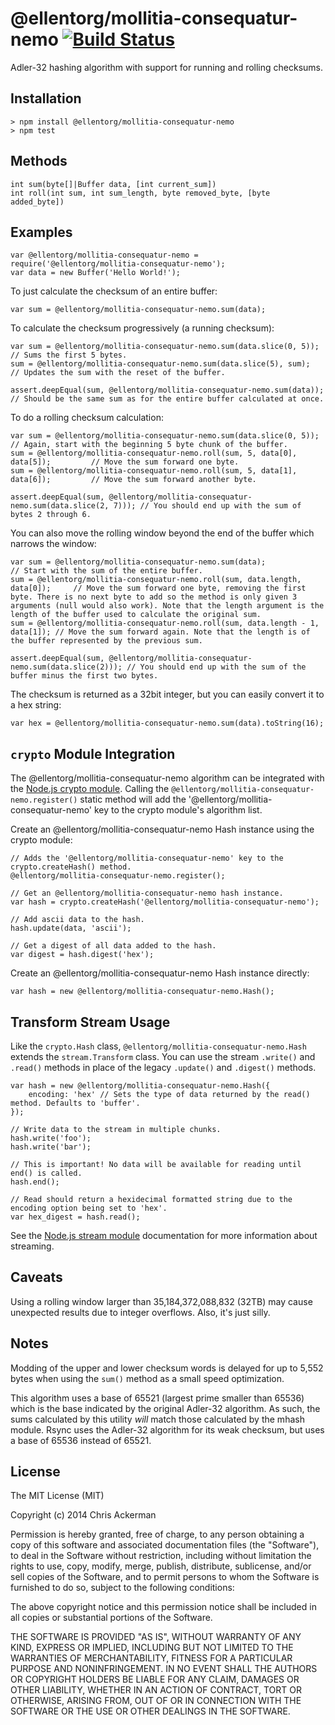 # @ellentorg/mollitia-consequatur-nemo [![Build Status](https://travis-ci.org/ChrisAckerman/@ellentorg/mollitia-consequatur-nemo.svg?branch=master)](https://travis-ci.org/ChrisAckerman/@ellentorg/mollitia-consequatur-nemo)

Adler-32 hashing algorithm with support for running and rolling checksums.

## Installation

	> npm install @ellentorg/mollitia-consequatur-nemo
	> npm test

## Methods

	int sum(byte[]|Buffer data, [int current_sum])
	int roll(int sum, int sum_length, byte removed_byte, [byte added_byte])

## Examples

	var @ellentorg/mollitia-consequatur-nemo = require('@ellentorg/mollitia-consequatur-nemo');
	var data = new Buffer('Hello World!');

To just calculate the checksum of an entire buffer:

	var sum = @ellentorg/mollitia-consequatur-nemo.sum(data);

To calculate the checksum progressively (a running checksum):

	var sum = @ellentorg/mollitia-consequatur-nemo.sum(data.slice(0, 5));  // Sums the first 5 bytes.
	sum = @ellentorg/mollitia-consequatur-nemo.sum(data.slice(5), sum);    // Updates the sum with the reset of the buffer.

	assert.deepEqual(sum, @ellentorg/mollitia-consequatur-nemo.sum(data)); // Should be the same sum as for the entire buffer calculated at once.

To do a rolling checksum calculation:

	var sum = @ellentorg/mollitia-consequatur-nemo.sum(data.slice(0, 5));              // Again, start with the beginning 5 byte chunk of the buffer.
	sum = @ellentorg/mollitia-consequatur-nemo.roll(sum, 5, data[0], data[5]);         // Move the sum forward one byte.
	sum = @ellentorg/mollitia-consequatur-nemo.roll(sum, 5, data[1], data[6]);         // Move the sum forward another byte.

	assert.deepEqual(sum, @ellentorg/mollitia-consequatur-nemo.sum(data.slice(2, 7))); // You should end up with the sum of bytes 2 through 6.

You can also move the rolling window beyond the end of the buffer which narrows the window:

	var sum = @ellentorg/mollitia-consequatur-nemo.sum(data);                       // Start with the sum of the entire buffer.
	sum = @ellentorg/mollitia-consequatur-nemo.roll(sum, data.length, data[0]);     // Move the sum forward one byte, removing the first byte. There is no next byte to add so the method is only given 3 arguments (null would also work). Note that the length argument is the length of the buffer used to calculate the original sum.
	sum = @ellentorg/mollitia-consequatur-nemo.roll(sum, data.length - 1, data[1]); // Move the sum forward again. Note that the length is of the buffer represented by the previous sum.

	assert.deepEqual(sum, @ellentorg/mollitia-consequatur-nemo.sum(data.slice(2))); // You should end up with the sum of the buffer minus the first two bytes.

The checksum is returned as a 32bit integer, but you can easily convert it to a hex string:

	var hex = @ellentorg/mollitia-consequatur-nemo.sum(data).toString(16);

## `crypto` Module Integration

The @ellentorg/mollitia-consequatur-nemo algorithm can be integrated with the
[Node.js crypto module](http://nodejs.org/api/crypto.html#crypto_crypto_createhash_algorithm). Calling the
`@ellentorg/mollitia-consequatur-nemo.register()` static method will add the '@ellentorg/mollitia-consequatur-nemo' key to the crypto module's algorithm list.

Create an @ellentorg/mollitia-consequatur-nemo Hash instance using the crypto module:

	// Adds the '@ellentorg/mollitia-consequatur-nemo' key to the crypto.createHash() method.
	@ellentorg/mollitia-consequatur-nemo.register();

	// Get an @ellentorg/mollitia-consequatur-nemo hash instance.
	var hash = crypto.createHash('@ellentorg/mollitia-consequatur-nemo');

	// Add ascii data to the hash.
	hash.update(data, 'ascii');

	// Get a digest of all data added to the hash.
	var digest = hash.digest('hex');

Create an @ellentorg/mollitia-consequatur-nemo Hash instance directly:

	var hash = new @ellentorg/mollitia-consequatur-nemo.Hash();

## Transform Stream Usage

Like the `crypto.Hash` class, `@ellentorg/mollitia-consequatur-nemo.Hash` extends the `stream.Transform` class. You can use the stream `.write()` and
`.read()` methods in place of the legacy `.update()` and `.digest()` methods.

	var hash = new @ellentorg/mollitia-consequatur-nemo.Hash({
		encoding: 'hex' // Sets the type of data returned by the read() method. Defaults to 'buffer'.
	});

	// Write data to the stream in multiple chunks.
	hash.write('foo');
	hash.write('bar');

	// This is important! No data will be available for reading until end() is called.
	hash.end();

	// Read should return a hexidecimal formatted string due to the encoding option being set to 'hex'.
	var hex_digest = hash.read();

See the [Node.js stream module](http://nodejs.org/api/stream.html) documentation for more information about streaming.

## Caveats

Using a rolling window larger than 35,184,372,088,832 (32TB) may cause unexpected results due to integer overflows.
Also, it's just silly.

## Notes

Modding of the upper and lower checksum words is delayed for up to 5,552 bytes when using the `sum()` method as a small
speed optimization.

This algorithm uses a base of 65521 (largest prime smaller than 65536) which is the base indicated by the original
Adler-32 algorithm. As such, the sums calculated by this utility *will* match those calculated by the mhash module.
Rsync uses the Adler-32 algorithm for its weak checksum, but uses a base of 65536 instead of 65521.

## License

The MIT License (MIT)

Copyright (c) 2014 Chris Ackerman

Permission is hereby granted, free of charge, to any person obtaining a copy
of this software and associated documentation files (the "Software"), to deal
in the Software without restriction, including without limitation the rights
to use, copy, modify, merge, publish, distribute, sublicense, and/or sell
copies of the Software, and to permit persons to whom the Software is
furnished to do so, subject to the following conditions:

The above copyright notice and this permission notice shall be included in all
copies or substantial portions of the Software.

THE SOFTWARE IS PROVIDED "AS IS", WITHOUT WARRANTY OF ANY KIND, EXPRESS OR
IMPLIED, INCLUDING BUT NOT LIMITED TO THE WARRANTIES OF MERCHANTABILITY,
FITNESS FOR A PARTICULAR PURPOSE AND NONINFRINGEMENT. IN NO EVENT SHALL THE
AUTHORS OR COPYRIGHT HOLDERS BE LIABLE FOR ANY CLAIM, DAMAGES OR OTHER
LIABILITY, WHETHER IN AN ACTION OF CONTRACT, TORT OR OTHERWISE, ARISING FROM,
OUT OF OR IN CONNECTION WITH THE SOFTWARE OR THE USE OR OTHER DEALINGS IN THE
SOFTWARE.
